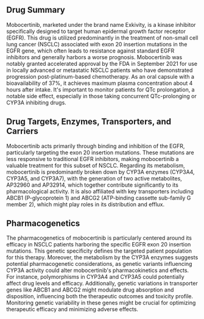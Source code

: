 ## Drug Summary
Mobocertinib, marketed under the brand name Exkivity, is a kinase inhibitor specifically designed to target human epidermal growth factor receptor (EGFR). This drug is utilized predominantly in the treatment of non-small cell lung cancer (NSCLC) associated with exon 20 insertion mutations in the EGFR gene, which often leads to resistance against standard EGFR inhibitors and generally harbors a worse prognosis. Mobocertinib was notably granted accelerated approval by the FDA in September 2021 for use in locally advanced or metastatic NSCLC patients who have demonstrated progression post-platinum-based chemotherapy. As an oral capsule with a bioavailability of 37%, it achieves maximum plasma concentration about 4 hours after intake. It's important to monitor patients for QTc prolongation, a notable side effect, especially in those taking concurrent QTc-prolonging or CYP3A inhibiting drugs.

## Drug Targets, Enzymes, Transporters, and Carriers
Mobocertinib acts primarily through binding and inhibition of the EGFR, particularly targeting the exon 20 insertion mutations. These mutations are less responsive to traditional EGFR inhibitors, making mobocertinib a valuable treatment for this subset of NSCLC. Regarding its metabolism, mobocertinib is predominantly broken down by CYP3A enzymes (CYP3A4, CYP3A5, and CYP3A7), with the generation of two active metabolites, AP32960 and AP32914, which together contribute significantly to its pharmacological activity. It is also affiliated with key transporters including ABCB1 (P-glycoprotein 1) and ABCG2 (ATP-binding cassette sub-family G member 2), which might play roles in its distribution and efflux.

## Pharmacogenetics
The pharmacogenetics of mobocertinib is particularly centered around its efficacy in NSCLC patients harboring the specific EGFR exon 20 insertion mutations. This genetic specificity defines the targeted patient population for this therapy. Moreover, the metabolism by the CYP3A enzymes suggests potential pharmacogenetic considerations, as genetic variants influencing CYP3A activity could alter mobocertinib's pharmacokinetics and effects. For instance, polymorphisms in CYP3A4 and CYP3A5 could potentially affect drug levels and efficacy. Additionally, genetic variations in transporter genes like ABCB1 and ABCG2 might modulate drug absorption and disposition, influencing both the therapeutic outcomes and toxicity profile. Monitoring genetic variability in these genes might be crucial for optimizing therapeutic efficacy and minimizing adverse effects.